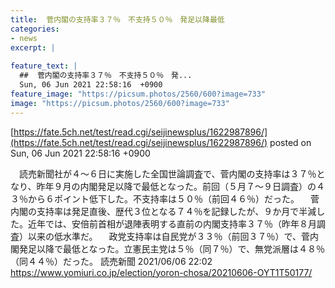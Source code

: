 ```yaml
---
title:  菅内閣の支持率３７％　不支持５０％　発足以降最低  
categories:
- news
excerpt: |
  
feature_text: |
  ##  菅内閣の支持率３７％　不支持５０％　発...
  Sun, 06 Jun 2021 22:58:16  +0900
feature_image: "https://picsum.photos/2560/600?image=733"
image: "https://picsum.photos/2560/600?image=733"
---
```


[https://fate.5ch.net/test/read.cgi/seijinewsplus/1622987896/](https://fate.5ch.net/test/read.cgi/seijinewsplus/1622987896/)
posted on Sun, 06 Jun 2021 22:58:16  +0900

<!--more-->

　読売新聞社が４〜６日に実施した全国世論調査で、菅内閣の支持率は３７％となり、昨年９月の内閣発足以降で最低となった。前回（５月７〜９日調査）の４３％から６ポイント低下した。不支持率は５０％（前回４６％）だった。 　菅内閣の支持率は発足直後、歴代３位となる７４％を記録したが、９か月で半減した。近年では、安倍前首相が退陣表明する直前の内閣支持率３７％（昨年８月調査）以来の低水準だ。 　政党支持率は自民党が３３％（前回３７％）で、菅内閣発足以降で最低となった。立憲民主党は５％（同７％）で、無党派層は４８％（同４４％）だった。 読売新聞 2021/06/06 22:02 https://www.yomiuri.co.jp/election/yoron-chosa/20210606-OYT1T50177/
